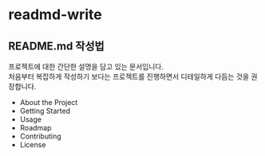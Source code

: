 # readmd-write



## README.md 작성법

프로젝트에 대한 간단한 설명을 담고 있는 문서입니다.\
처음부터 복잡하게 작성하기 보다는 프로젝트를 진행하면서 디테일하게 다듬는 것을 권장합니다.

* About the Project
* Getting Started
* Usage
* Roadmap
* Contributing
* License
